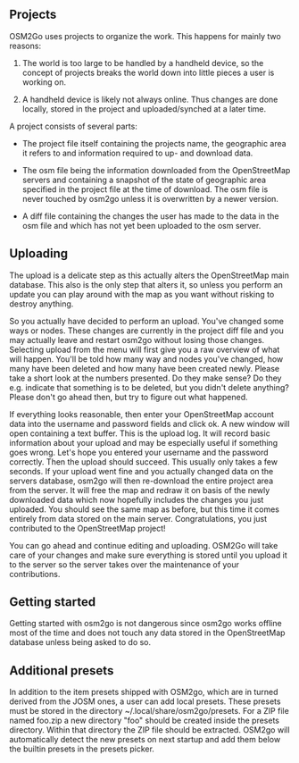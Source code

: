 Projects
--------

OSM2Go uses projects to organize the work. This happens for 
mainly two reasons:

1. The world is too large to be handled by a handheld device, so the
   concept of projects breaks the world down into little pieces a user
   is working on.

2. A handheld device is likely not always online. Thus changes are done
   locally, stored in the project and uploaded/synched at a later time.


A project consists of several parts:

- The project file itself containing the projects name, the geographic
  area it refers to and information required to up- and download data.

- The osm file being the information downloaded from the OpenStreetMap
  servers and containing a snapshot of the state of geographic area
  specified in the project file at the time of download. The osm file
  is never touched by osm2go unless it is overwritten by a newer version.

- A diff file containing the changes the user has made to the data in the
  osm file and which has not yet been uploaded to the osm server.

Uploading
---------

The upload is a delicate step as this actually alters the OpenStreetMap
main database. This also is the only step that alters it, so unless you
perform an update you can play around with the map as you want without 
risking to destroy anything.

So you actually have decided to perform an upload. You've changed some 
ways or nodes. These changes are currently in the project diff file
and you may actually leave and restart osm2go without losing those 
changes. Selecting upload from the menu will first give you a raw overview
of what will happen. You'll be told how many way and nodes you've changed,
how many have been deleted and how many have been created newly. Please take
a short look at the numbers presented. Do they make sense? Do they e.g.
indicate that something is to be deleted, but you didn't delete anything?
Please don't go ahead then, but try to figure out what happened.

If everything looks reasonable, then enter your OpenStreetMap account
data into the username and password fields and click ok. A new window will
open containing a text buffer. This is the upload log. It will record 
basic information about your upload and may be especially useful if something
goes wrong. Let's hope you entered your username and the password correctly.
Then the upload should succeed. This usually only takes a few seconds.
If your upload went fine and you actually changed data on the servers 
database, osm2go will then re-download the entire project area from the
server. It will free the map and redraw it on basis of the newly downloaded
data which now hopefully includes the changes you just uploaded. You should
see the same map as before, but this time it comes entirely from data stored
on the main server. Congratulations, you just contributed to the OpenStreetMap
project!

You can go ahead and continue editing and uploading. OSM2Go will take care of
your changes and make sure everything is stored until you upload it to the
server so the server takes over the maintenance of your contributions.

Getting started
---------------

Getting started with osm2go is not dangerous since osm2go works offline 
most of the time and does not touch any data stored in the OpenStreetMap
database unless being asked to do so.

Additional presets
------------------

In addition to the item presets shipped with OSM2go, which are in turned
derived from the JOSM ones, a user can add local presets. These presets must
be stored in the directory ~/.local/share/osm2go/presets. For a ZIP file
named foo.zip a new directory "foo" should be created inside the presets
directory. Within that directory the ZIP file should be extracted. OSM2go
will automatically detect the new presets on next startup and add them below
the builtin presets in the presets picker.
